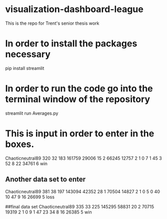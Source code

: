 # visualization-dashboard-league
This is the repo for Trent's senior thesis work

# In order to install the packages necessary
pip install streamlit

# In order to run the code go into the terminal window of the repository
streamlit run Averages.py

# This is input in order to enter in the boxes.
Chaoticneutral89
320
32
183
161759
29006
15
2
66245
12757
2
1
0
7
1
45
3
52
8
22
34761
6
win

## Another data set to enter
Chaoticneutral89
381
38
197
143094
42352
28
1
70504
14827
2
1
0
5
0
40
10
47
9
16
26699
5
loss

##final data set
Chaoticneutral89
335
33
225
145295
58831
20
2
70715
19319
2
1
0
9
1
47
23
34
8
16
26385
5
win
